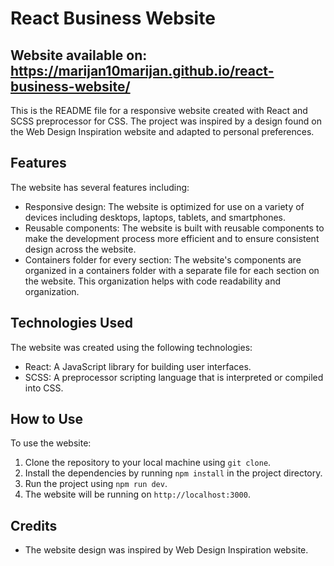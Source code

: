 # React Business Website

## Website available on: https://marijan10marijan.github.io/react-business-website/

This is the README file for a responsive website created with React and SCSS preprocessor for CSS. The project was inspired by a design found on the Web Design Inspiration website and adapted to personal preferences.

## Features

The website has several features including:

- Responsive design: The website is optimized for use on a variety of devices including desktops, laptops, tablets, and smartphones.
- Reusable components: The website is built with reusable components to make the development process more efficient and to ensure consistent design across the website.
- Containers folder for every section: The website's components are organized in a containers folder with a separate file for each section on the website. This organization helps with code readability and organization.

## Technologies Used

The website was created using the following technologies:

- React: A JavaScript library for building user interfaces.
- SCSS: A preprocessor scripting language that is interpreted or compiled into CSS.

## How to Use

To use the website:

1. Clone the repository to your local machine using `git clone`.
2. Install the dependencies by running `npm install` in the project directory.
3. Run the project using `npm run dev`.
4. The website will be running on `http://localhost:3000`.

## Credits

- The website design was inspired by Web Design Inspiration website.
